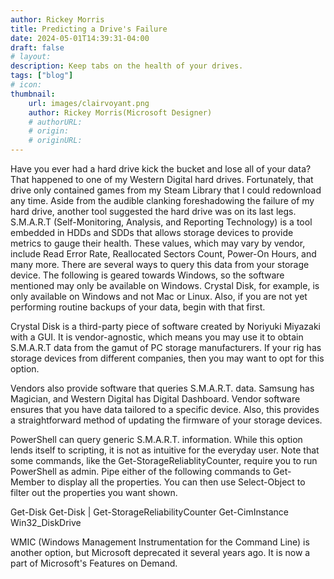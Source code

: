 ```yaml
---
author: Rickey Morris
title: Predicting a Drive's Failure 
date: 2024-05-01T14:39:31-04:00
draft: false
# layout: 
description: Keep tabs on the health of your drives. 
tags: ["blog"]
# icon: 
thumbnail: 
    url: images/clairvoyant.png
    author: Rickey Morris(Microsoft Designer)
    # authorURL: 
    # origin: 
    # originURL: 
---
```

Have you ever had a hard drive kick the bucket and lose all of your data? That happened to one of my Western Digital hard drives. Fortunately, that drive only contained games from my Steam Library that I could redownload any time. Aside from the audible clanking foreshadowing the failure of my hard drive, another tool suggested the hard drive was on its last legs. S.M.A.R.T (Self-Monitoring, Analysis, and Reporting Technology) is a tool embedded in HDDs and SDDs that allows storage devices to provide metrics to gauge their health. These values, which may vary by vendor, include Read Error Rate, Reallocated Sectors Count, Power-On Hours, and many more. There are several ways to query this data from your storage device. The following is geared towards Windows, so the software mentioned may only be available on Windows. Crystal Disk, for example, is only available on Windows and not Mac or Linux. Also, if you are not yet performing routine backups of your data, begin with that first. 

Crystal Disk is a third-party piece of software created by Noriyuki Miyazaki with a GUI. It is vendor-agnostic, which means you may use it to obtain S.M.A.R.T data from the gamut of PC storage manufacturers. If your rig has storage devices from different companies, then you may want to opt for this option. 

Vendors also provide software that queries S.M.A.R.T. data. Samsung has Magician, and Western Digital has Digital Dashboard. Vendor software ensures that you have data tailored to a specific device. Also, this provides a straightforward method of updating the firmware of your storage devices. 

PowerShell can query generic S.M.A.R.T. information. While this option lends itself to scripting, it is not as intuitive for the everyday user. Note that some commands, like the Get-StorageReliablityCounter, require you to run PowerShell as admin. Pipe either of the following commands to Get-Member to display all the properties. You can then use Select-Object to filter out the properties you want shown. 

Get-Disk
Get-Disk | Get-StorageReliabilityCounter
Get-CimInstance Win32_DiskDrive 

WMIC (Windows Management Instrumentation for the Command Line) is another option, but Microsoft deprecated it several years ago. It is now a part of Microsoft's Features on Demand.
